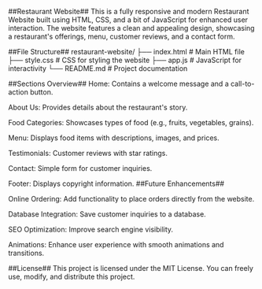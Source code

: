##Restaurant Website##
This is a fully responsive and modern Restaurant Website built using HTML, CSS, and a bit of JavaScript for enhanced user interaction. The website features a clean and appealing design, showcasing a restaurant's offerings, menu, customer reviews, and a contact form.

##File Structure##
restaurant-website/
├── index.html        # Main HTML file
├── style.css         # CSS for styling the website
├── app.js            # JavaScript for interactivity
└── README.md         # Project documentation

##Sections Overview##
Home: Contains a welcome message and a call-to-action button.

About Us: Provides details about the restaurant's story.

Food Categories: Showcases types of food (e.g., fruits, vegetables, grains).

Menu: Displays food items with descriptions, images, and prices.

Testimonials: Customer reviews with star ratings.

Contact: Simple form for customer inquiries.

Footer: Displays copyright information.
##Future Enhancements##

Online Ordering: Add functionality to place orders directly from the website.

Database Integration: Save customer inquiries to a database.

SEO Optimization: Improve search engine visibility.

Animations: Enhance user experience with smooth animations and transitions.

##License##
This project is licensed under the MIT License. You can freely use, modify, and distribute this project.

